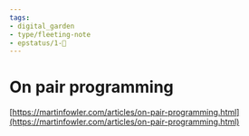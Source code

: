 ```yaml
---
tags: 
- digital_garden
- type/fleeting-note
- epstatus/1-🌱
---
```

# On pair programming
[https://martinfowler.com/articles/on-pair-programming.html](https://martinfowler.com/articles/on-pair-programming.html)